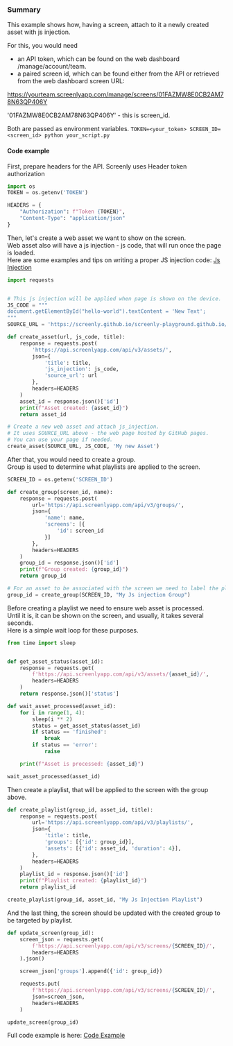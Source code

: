 ### Summary

This example shows how, having a screen, attach to it a newly created asset with js injection.

For this, you would need
 - an API token, which can be found on the web dashboard /manage/account/team.
 - a paired screen id, which can be found either from the API or retrieved from the web dashboard screen URL:

https://yourteam.screenlyapp.com/manage/screens/01FAZMW8E0CB2AM78N63QP406Y

'01FAZMW8E0CB2AM78N63QP406Y' - this is screen_id.

Both are passed as environment variables.
`TOKEN=<your_token> SCREEN_ID=<screen_id> python your_script.py`


#### Code example
First, prepare headers for the API. Screenly uses Header token authorization

```python
import os
TOKEN = os.getenv('TOKEN')

HEADERS = {
    "Authorization": f"Token {TOKEN}",
    "Content-Type": "application/json"
}
```

Then, let's create a web asset we want to show on the screen.\
Web asset also will have a js injection - js code, that will run once the page is loaded.\
Here are some examples and tips on writing a proper JS injection code: [Js Injection](../javascript-injectors/README.md)

```python
import requests


# This js injection will be applied when page is shown on the device.
JS_CODE = """
document.getElementById("hello-world").textContent = 'New Text';
"""
SOURCE_URL = 'https://screenly.github.io/screenly-playground.github.io/'

def create_asset(url, js_code, title):
    response = requests.post(
        'https://api.screenlyapp.com/api/v3/assets/',
        json={
            'title': title,
            'js_injection': js_code,
            'source_url': url
        },
        headers=HEADERS
    )
    asset_id = response.json()['id']
    print(f"Asset created: {asset_id}")
    return asset_id

# Create a new web asset and attach js_injection.
# It uses SOURCE_URL above - the web page hosted by GitHub pages.
# You can use your page if needed.
create_asset(SOURCE_URL, JS_CODE, 'My new Asset')
```

After that, you would need to create a group.\
Group is used to determine what playlists are applied to the screen.

```python
SCREEN_ID = os.getenv('SCREEN_ID')

def create_group(screen_id, name):
    response = requests.post(
        url='https://api.screenlyapp.com/api/v3/groups/',
        json={
            'name': name,
            'screens': [{
                'id': screen_id
            }]
        },
        headers=HEADERS
    )
    group_id = response.json()['id']
    print(f"Group created: {group_id}")
    return group_id

# For an asset to be associated with the screen we need to label the playlist and screen with the same group.
group_id = create_group(SCREEN_ID, "My Js injection Group")
```

Before creating a playlist we need to ensure web asset is processed.\
Until it is, it can be shown on the screen, and usually, it takes several seconds.\
Here is a simple wait loop for these purposes.

```python
from time import sleep


def get_asset_status(asset_id):
    response = requests.get(
        f'https://api.screenlyapp.com/api/v3/assets/{asset_id}/',
        headers=HEADERS
    )
    return response.json()['status']

def wait_asset_processed(asset_id):
    for i in range(1, 4):
        sleep(i ** 2)
        status = get_asset_status(asset_id)
        if status == 'finished':
            break
        if status == 'error':
            raise

    print(f"Asset is processed: {asset_id}")

wait_asset_processed(asset_id)
```

Then create a playlist, that will be applied to the screen with the group above.

```python
def create_playlist(group_id, asset_id, title):
    response = requests.post(
        url='https://api.screenlyapp.com/api/v3/playlists/',
        json={
            'title': title,
            'groups': [{'id': group_id}],
            'assets': [{'id': asset_id, 'duration': 4}],
        },
        headers=HEADERS
    )
    playlist_id = response.json()['id']
    print(f"Playlist created: {playlist_id}")
    return playlist_id

create_playlist(group_id, asset_id, "My Js Injection Playlist")
```

And the last thing, the screen should be updated with the created group to be targeted by playlist.

```python
def update_screen(group_id):
    screen_json = requests.get(
        f'https://api.screenlyapp.com/api/v3/screens/{SCREEN_ID}/',
        headers=HEADERS
    ).json()

    screen_json['groups'].append({'id': group_id})

    requests.put(
        f'https://api.screenlyapp.com/api/v3/screens/{SCREEN_ID}/',
        json=screen_json,
        headers=HEADERS
    )

update_screen(group_id)
```

Full code example is here: [Code Example](./web_asset_js_injection.py)
